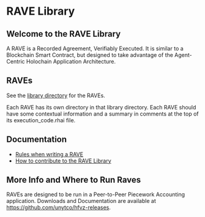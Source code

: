 # RAVE Library

## Welcome to the RAVE Library
A RAVE is a Recorded Agreement, Verifiably Executed. It is similar to a Blockchain Smart Contract, but designed to take advantage of the Agent-Centric Holochain Application Architecture.

## RAVEs
See the [library directory](./tree/main/library) for the RAVEs.

Each RAVE has its own directory in that library directory. Each RAVE should have some contextual information and a summary in comments at the top of its execution_code.rhai file.

## Documentation
- [Rules when writing a RAVE](./docs/rave_rules.md)
- [How to contribute to the RAVE Library](./CONTRIBUTING.md)

## More Info and Where to Run Raves
RAVEs are designed to be run in a Peer-to-Peer Piecework Accounting application. Downloads and Documentation are available at https://github.com/unytco/hfvz-releases.